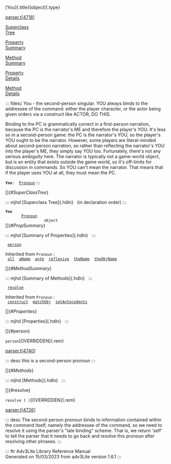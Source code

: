 [You]{.title}[object]{.type}

[parser.t](../file/parser.t.html)\[[4718](../source/parser.t.html#4718)\]

[Superclass\
Tree](#_SuperClassTree_)

[Property\
Summary](#_PropSummary_)

[Method\
Summary](#_MethodSummary_)

[Property\
Details](#_Properties_)

[Method\
Details](#_Methods_)

::: fdesc
You - the second-person singular. YOU always binds to the addressee of
the command: either the player character, or the actor being given
orders via a construct like ACTOR, DO THIS.

Binding to the PC is grammatically correct in a first-person narration,
because the PC is the narrator\'s ME and therefore the player\'s YOU.
It\'s less so in a second-person game: the PC is the narrator\'s YOU, so
the player\'s YOU ought to be the narrator. However, some players are
literal-minded about second-person narration, so rather than reflecting
the narrator\'s YOU into the player\'s ME, they simply say YOU too.
Fortunately, there\'s not any serious ambiguity here. The narrator is
typically not a game-world object, but is an entity that exists outside
the game world, so it\'s off-limits for discussion in commands. So YOU
can\'t mean the narrator. That means that if the player uses YOU at all,
they must mean the PC.

**`You`**` :   `[`Pronoun`](../object/Pronoun.html)
:::

[]{#_SuperClassTree_}

::: mjhd
[Superclass Tree]{.hdln}   (in declaration order)
:::

**`You`**\
`         `[`Pronoun`](../object/Pronoun.html)\
`                 object`\
[]{#_PropSummary_}

::: mjhd
[Summary of Properties]{.hdln}  
:::

` `[`person`](#person)`  `

Inherited from `Pronoun` :\
` `[`all`](../object/Pronoun.html#all)`  `[`aName`](../object/Pronoun.html#aName)`  `[`ante`](../object/Pronoun.html#ante)`  `[`reflexive`](../object/Pronoun.html#reflexive)`  `[`theName`](../object/Pronoun.html#theName)`  `[`theObjName`](../object/Pronoun.html#theObjName)`  `

[]{#_MethodSummary_}

::: mjhd
[Summary of Methods]{.hdln}  
:::

` `[`resolve`](#resolve)`  `

Inherited from `Pronoun` :\
` `[`construct`](../object/Pronoun.html#construct)`  `[`matchObj`](../object/Pronoun.html#matchObj)`  `[`setAntecedents`](../object/Pronoun.html#setAntecedents)`  `

[]{#_Properties_}

::: mjhd
[Properties]{.hdln}  
:::

[]{#person}

`person`[OVERRIDDEN]{.rem}

[parser.t](../file/parser.t.html)\[[4740](../source/parser.t.html#4740)\]

::: desc
this is a second-person pronoun
:::

[]{#_Methods_}

::: mjhd
[Methods]{.hdln}  
:::

[]{#resolve}

`resolve ( )`[OVERRIDDEN]{.rem}

[parser.t](../file/parser.t.html)\[[4726](../source/parser.t.html#4726)\]

::: desc
The second-person pronoun binds to information contained within the
command itself, namely the addressee of the command, so we need to
resolve it using the parser\'s \"late binding\" scheme. That is, we
return \'self\' to tell the parser that it needs to go back and resolve
this pronoun after resolving other phrases.
:::

::: ftr
Adv3Lite Library Reference Manual\
Generated on 15/03/2023 from adv3Lite version 1.6.1
:::

